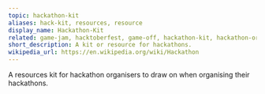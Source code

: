 ```yaml
---
topic: hackathon-kit
aliases: hack-kit, resources, resource
display_name: Hackathon-Kit
related: game-jam, hacktoberfest, game-off, hackathon-kit, hackathon-organiser, hackathon, hackathons
short_description: A kit or resource for hackathons.
wikipedia_url: https://en.wikipedia.org/wiki/Hackathon
---
```


A resources kit for hackathon organisers to draw on when organising their hackathons.
